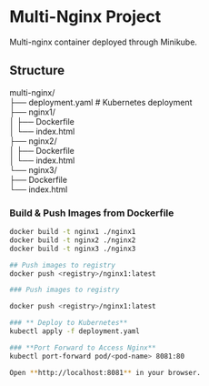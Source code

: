# Multi-Nginx Project

Multi-nginx container deployed through Minikube.

## Structure

multi-nginx/<br>
├── deployment.yaml # Kubernetes deployment<br>
├── nginx1/<br>
│ ├── Dockerfile<br>
│ └── index.html<br>
├── nginx2/<br>
│ ├── Dockerfile<br>
│ └── index.html<br>
└── nginx3/<br>
├── Dockerfile<br>
└── index.html<br>

### Build & Push Images from Dockerfile

```bash
docker build -t nginx1 ./nginx1
docker build -t nginx2 ./nginx2
docker build -t nginx3 ./nginx3

## Push images to registry
docker push <registry>/nginx1:latest

### Push images to registry

docker push <registry>/nginx1:latest

### ** Deploy to Kubernetes**
kubectl apply -f deployment.yaml

### **Port Forward to Access Nginx**
kubectl port-forward pod/<pod-name> 8081:80

Open **http://localhost:8081** in your browser.

